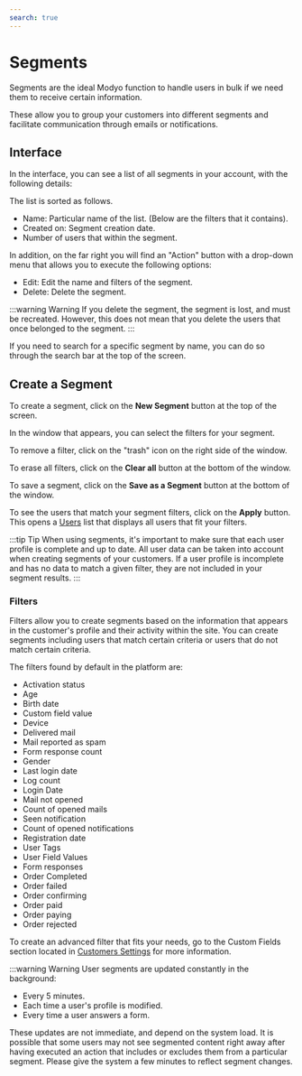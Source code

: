 ```yaml
---
search: true
---
```


# Segments

Segments are the ideal Modyo function to handle users in bulk if we need them to receive certain information.

These allow you to group your customers into different segments and facilitate communication through emails or notifications.

## Interface

In the interface, you can see a list of all segments in your account, with the following details:


The list is sorted as follows.

- Name: Particular name of the list. (Below are the filters that it contains).
- Created on: Segment creation date.
- Number of users that within the segment.

In addition, on the far right you will find an "Action" button with a drop-down menu that allows you to execute the following options:

- Edit: Edit the name and filters of the segment.
- Delete: Delete the segment.

:::warning Warning
If you delete the segment, the segment is lost, and must be recreated. However, this does not mean that you delete the users that once belonged to the segment.
:::

If you need to search for a specific segment by name, you can do so through the search bar at the top of the screen.

## Create a Segment

To create a segment, click on the **New Segment** button at the top of the screen.

In the window that appears, you can select the filters for your segment.

To remove a filter, click on the "trash" icon on the right side of the window.

To erase all filters, click on the **Clear all** button at the bottom of the window.

To save a segment, click on the **Save as a Segment** button at the bottom of the window.

To see the users that match your segment filters, click on the **Apply** button. This opens a [Users](/en/platform/customers/realms.html) list that displays all users that fit your filters.

:::tip Tip
When using segments, it's important to make sure that each user profile is complete and up to date. All user data can be taken into account when creating segments of your customers. If a user profile is incomplete and has no data to match a given filter, they are not included in your segment results.
:::

### Filters

Filters allow you to create segments based on the information that appears in the customer's profile and their activity within the site. You can create segments including users that match certain criteria or users that do not match certain criteria.

The filters found by default in the platform are:

- Activation status
- Age
- Birth date
- Custom field value
- Device
- Delivered mail
- Mail reported as spam
- Form response count
- Gender
- Last login date
- Log count
- Login Date
- Mail not opened
- Count of opened mails
- Seen notification
- Count of opened notifications
- Registration date
- User Tags
- User Field Values
- Form responses
- Order Completed
- Order failed
- Order confirming
- Order paid
- Order paying
- Order rejected

To create an advanced filter that fits your needs, go to the Custom Fields section located in [Customers Settings](/en/platform/customers/users.html#customers-settings) for more information.

:::warning Warning
User segments are updated constantly in the background:
* Every 5 minutes.
* Each time a user's profile is modified.
* Every time a user answers a form.

These updates are not immediate, and depend on the system load. It is possible that some users may not see segmented content right away after having executed an action that includes or excludes them from a particular segment. Please give the system a few minutes to reflect segment changes.